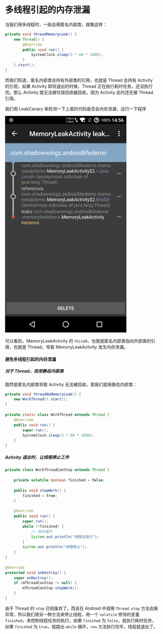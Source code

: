 # 多线程引起的内存泄漏

当我们用多线程时，一般会用匿名内部类，就像这样：

```java
private void threadMemoryLeak() {
    new Thread() {
        @Override
        public void run() {
            SystemClock.sleep(3 * 60 * 1000);
        }
    }.start();
}
```

而我们知道，匿名内部类会持有外部类的引用，也就是 Thread 会持有 Activity 的引用，如果 Activity 即将退出的时候，Thread 正在执行耗时任务，还没执行完。那么 Activity 就无法被垃圾回收器回收，因为 Activity 此时还在被 Thread 引用。

我们用 LeakCanary 来检测一下上面的代码是否会内存泄漏，运行一下程序

<img src="art/1.png" width=400>

可以看到，MemoryLeakActivity 的 `this$0`，也就是匿名内部类指向外部类的引用，也就是 Thread，导致 MemoryLeakActivity 发生内存泄漏。

#### 避免多线程引起的内存泄漏

##### 对于 Thread，改用静态内部类

既然是匿名内部类导致 Activity 无法被回收，那我们就用静态内部类：

```java
private void threadNoMemoryLeak() {
    new WorkThread().start();
}

private static class WorkThread extends Thread {
    @Override
    public void run() {
        super.run();
        SystemClock.sleep(3 * 60 * 1000);
    }
}
```

##### Activity 退出时，让线程停止工作

```java
private class WorkThreadCanStop extends Thread {

    private volatile boolean finished = false;

    public void stopWork() {
        finished = true;
    }

    @Override
    public void run() {
        super.run();
        while (!finished) {
            // 耗时操作
            System.out.println("线程在运行");
        }
        System.out.println("线程停止");
    }
}

@Override
protected void onDestroy() {
    super.onDestroy();
    if (mThreadCanStop != null) {
        mThreadCanStop.stopWork();
    }
}
```

由于 Thread 的 `stop` 已经废弃了，而且在 Android 中调用 `Thread.stop` 方法会报异常，所以我们用另一种方法来停止线程，用一个 `volatile` 修饰的变量 `finished`，来控制线程任务的执行，如果 `finished` 为 `false`，就执行耗时任务，如果 `finished` 为 `true`，就跳出 `while` 循环，`run` 方法执行完毕，线程就退出了。